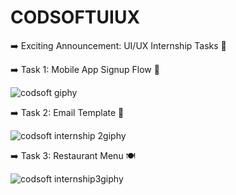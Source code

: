 # CODSOFTUIUX


➡️ Exciting Announcement: UI/UX Internship Tasks 🎉


➡️ Task 1: Mobile App Signup Flow 📱


![codsoft giphy](https://github.com/user-attachments/assets/65cddad4-102f-413b-82ed-3ef3d6e0f74d)


➡️ Task 2: Email Template 📧


![codsoft internship 2giphy](https://github.com/user-attachments/assets/48a9c2a2-523e-4dbc-b41b-87ea1ffe97fc)


➡️ Task 3: Restaurant Menu 🍽

![codsoft internship3giphy](https://github.com/user-attachments/assets/835f7748-d417-4df0-8a9d-c5e77b6feca8)
